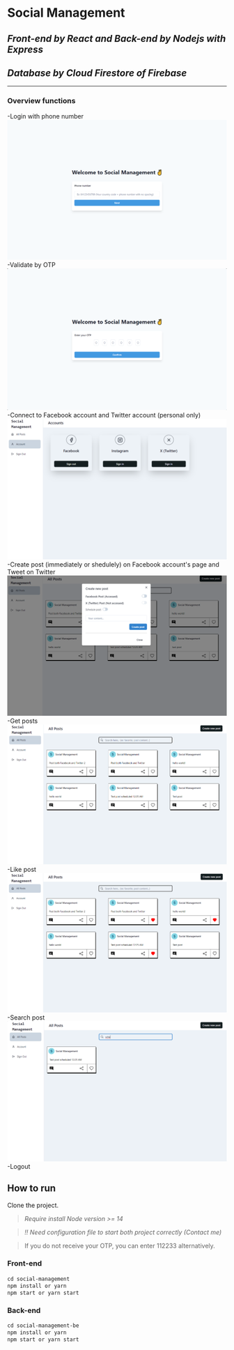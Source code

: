 # Social Management
## _Front-end by React and  Back-end by Nodejs with Express_
## _Database by Cloud Firestore of Firebase_
------
### **Overview functions**
-Login with phone number
![Login.](/screenshots/login.png)
-Validate by OTP
![Otp.](/screenshots/otp.png)
-Connect to Facebook account and Twitter account (personal only)
![Accounts.](/screenshots/accounts.png)
-Create post (immediately or shedulely) on Facebook account's page and Tweet on Twitter
![Create](/screenshots/create.png)
-Get posts
![Posts.](/screenshots/posts.png)
-Like post
![Liked posts.](/screenshots/liked.png)
-Search post
![Search posts.](/screenshots/search.png)
-Logout

## **How to run**
Clone the project.
> _Require install Node version >= 14_

> _!! Need configuration file to start both project correctly (Contact me)_

> If you do not receive your OTP, you can enter 112233 alternatively.

### Front-end
```
cd social-management
npm install or yarn
npm start or yarn start
```

### Back-end
```
cd social-management-be
npm install or yarn
npm start or yarn start
```
